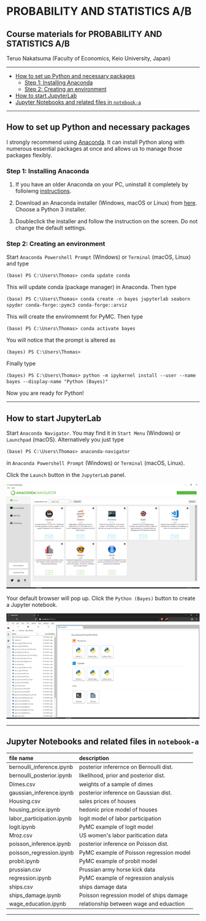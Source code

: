 # PROBABILITY AND STATISTICS A/B <!-- omit in toc -->

## Course materials for PROBABILITY AND STATISTICS A/B <!-- omit in toc -->

Teruo Nakatsuma (Faculty of Economics, Keio University, Japan)

---

- [How to set up Python and necessary packages](#how-to-set-up-python-and-necessary-packages)
  - [Step 1: Installing Anaconda](#step-1-installing-anaconda)
  - [Step 2: Creating an environment](#step-2-creating-an-environment)
- [How to start JupyterLab](#how-to-start-jupyterlab)
- [Jupyter Notebooks and related files in `notebook-a`](#jupyter-notebooks-and-related-files-in-notebook-a)

---

## How to set up Python and necessary packages

I strongly recommend using [Anaconda](https://www.anaconda.com/). It can install Python along with numerous essential packages at once and allows us to manage those packages flexibly.

### Step 1: Installing Anaconda

1. If you have an older Anaconda on your PC, uninstall it completely by folloiwng [instructions](https://docs.anaconda.com/anaconda/install/uninstall/).

2. Download an Anaconda installer (Windows, macOS or Linux) from [here](https://www.anaconda.com/distribution/). Choose a Python 3 installer.

3. Doubleclick the installer and follow the instruction on the screen. Do not change the default settings.

### Step 2: Creating an environment

Start `Anaconda Powershell Prompt` (Windows) or `Terminal` (macOS, Linux) and type

```IPython
(base) PS C:\Users\Thomas> conda update conda
```

This will update conda (package manager) in Anaconda. Then type

```IPython
(base) PS C:\Users\Thomas> conda create -n bayes jupyterlab seaborn spyder conda-forge::pymc3 conda-forge::arviz
```

This will create the enviromnemt for PyMC. Then type

```IPython
(base) PS C:\Users\Thomas> conda activate bayes
```

You will notice that the prompt is altered as

```IPython
(bayes) PS C:\Users\Thomas>
```

Finally type

```IPython
(bayes) PS C:\Users\Thomas> python -m ipykernel install --user --name bayes --display-name "Python (Bayes)"
```

Now you are ready for Python!

---

## How to start JupyterLab

Start `Anaconda Navigator`. You may find it in `Start Menu` (Windows) or `Launchpad` (macOS). Alternatively you just type

```IPython
(base) PS C:\Users\Thomas> anaconda-navigator
```

in `Anaconda Powershell Prompt` (Windows) or `Terminal` (macOS, Linux).

Click the `Launch` button in the `JupyterLab` panel.

![Anaconda Navigator](Screenshot-AnacondaNavigator.png)

Your default browser will pop up. Click the `Python (Bayes)` button to create a Jupyter notebook.

![Anaconda Navigator](Screenshot-JupyterLab.png)

---

## Jupyter Notebooks and related files in `notebook-a`

| file name | description |
|:-------------------------------|:------------------------------------------|
| bernoulli_inference.ipynb      | posterior inferernce on Bernoulli dist.   |
| bernoulli_posterior.ipynb      | likelihood, prior and posterior dist.     |
| Dimes.csv                      | weights of a sample of dimes              |
| gaussian_inference.ipynb       | posterior inference on Gaussian dist.     |
| Housing.csv                    | sales prices of houses                    |
| housing_price.ipynb            | hedonic price model of houses             |
| labor_participation.ipynb      | logit model of labor participation        |
| logit.ipynb                    | PyMC example of logit model               |
| Mroz.csv                       | US women's labor paritication data        |
| poisson_inference.ipynb        | posterior inference on Poisson dist.      |
| poisson_regression.ipynb       | PyMC example of Poisson regression model  |
| probit.ipynb                   | PyMC example of probit model              |
| prussian.csv                   | Prussian army horse kick data             |
| regression.ipynb               | PyMC example of regression analysis       |
| ships.csv                      | ships damage data                         |
| ships_damage.ipynb             | Poisson regression model of ships damage  |
| wage_education.ipynb           | relationship between wage and eduaction   |

---
